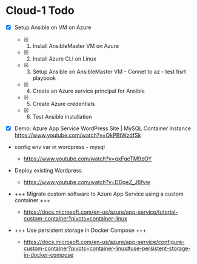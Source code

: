 # Cloud-1 Todo
- [x] Setup Ansible on VM on Azure
  - [x] 1. Install AnsibleMaster VM on Azure
  - [x] 2. Install Azure CLI on Linux
  - [x] 3. Setup Ansible on AnsibleMaster VM - Connet to az - test fisrt playbook
  - [x] 4. Create an Azure service principal for Ansible
  - [x] 5. Create Azure credentials
  - [x] 6. Test Ansible installation

- [x] Demo: Azure App Service WordPress Site | MySQL Container Instance
https://www.youtube.com/watch?v=OkPBtWzdfSk


- config env var in wordpress - mysql
  - https://www.youtube.com/watch?v=qxFgeTM9zOY

- Deploy existing Wordpress
  - https://www.youtube.com/watch?v=DDgeZ_J6fvw

- +++ Migrate custom software to Azure App Service using a custom container +++
  - https://docs.microsoft.com/en-us/azure/app-service/tutorial-custom-container?pivots=container-linux

- +++ Use persistent storage in Docker Compose +++
  - https://docs.microsoft.com/en-us/azure/app-service/configure-custom-container?pivots=container-linux#use-persistent-storage-in-docker-compose